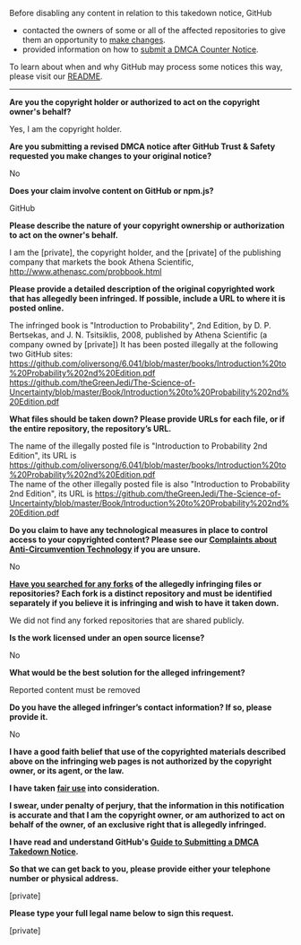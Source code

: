 Before disabling any content in relation to this takedown notice, GitHub
- contacted the owners of some or all of the affected repositories to give them an opportunity to [make changes](https://docs.github.com/en/github/site-policy/dmca-takedown-policy#a-how-does-this-actually-work).
- provided information on how to [submit a DMCA Counter Notice](https://docs.github.com/en/articles/guide-to-submitting-a-dmca-counter-notice).

To learn about when and why GitHub may process some notices this way, please visit our [README](https://github.com/github/dmca/blob/master/README.md#anatomy-of-a-takedown-notice).

---

**Are you the copyright holder or authorized to act on the copyright owner's behalf?**

Yes, I am the copyright holder.

**Are you submitting a revised DMCA notice after GitHub Trust & Safety requested you make changes to your original notice?**

No

**Does your claim involve content on GitHub or npm.js?**

GitHub

**Please describe the nature of your copyright ownership or authorization to act on the owner's behalf.**

I am the [private], the copyright holder, and the [private] of the publishing company that markets the book
Athena Scientific, http://www.athenasc.com/probbook.html

**Please provide a detailed description of the original copyrighted work that has allegedly been infringed. If possible, include a URL to where it is posted online.**

The infringed book is "Introduction to Probability", 2nd Edition, by D. P. Bertsekas, and J. N. Tsitsiklis, 2008, published by Athena Scientific (a company owned by [private]) 
It has been posted illegally at the following two GitHub sites:  
https://github.com/oliversong/6.041/blob/master/books/Introduction%20to%20Probability%202nd%20Edition.pdf  
https://github.com/theGreenJedi/The-Science-of-Uncertainty/blob/master/Book/Introduction%20to%20Probability%202nd%20Edition.pdf

**What files should be taken down? Please provide URLs for each file, or if the entire repository, the repository’s URL.**

The name of the illegally posted file is "Introduction to Probability 2nd Edition", its URL is  https://github.com/oliversong/6.041/blob/master/books/Introduction%20to%20Probability%202nd%20Edition.pdf  
The name of the other illegally posted file is also "Introduction to Probability 2nd Edition", its URL is
https://github.com/theGreenJedi/The-Science-of-Uncertainty/blob/master/Book/Introduction%20to%20Probability%202nd%20Edition.pdf

**Do you claim to have any technological measures in place to control access to your copyrighted content? Please see our <a href="https://docs.github.com/articles/guide-to-submitting-a-dmca-takedown-notice#complaints-about-anti-circumvention-technology">Complaints about Anti-Circumvention Technology</a> if you are unsure.**

No

**<a href="https://docs.github.com/articles/dmca-takedown-policy#b-what-about-forks-or-whats-a-fork">Have you searched for any forks</a> of the allegedly infringing files or repositories? Each fork is a distinct repository and must be identified separately if you believe it is infringing and wish to have it taken down.**

We did not find any forked repositories that are shared publicly.

**Is the work licensed under an open source license?**

No

**What would be the best solution for the alleged infringement?**

Reported content must be removed

**Do you have the alleged infringer’s contact information? If so, please provide it.**

No

**I have a good faith belief that use of the copyrighted materials described above on the infringing web pages is not authorized by the copyright owner, or its agent, or the law.**

**I have taken <a href="https://www.lumendatabase.org/topics/22">fair use</a> into consideration.**

**I swear, under penalty of perjury, that the information in this notification is accurate and that I am the copyright owner, or am authorized to act on behalf of the owner, of an exclusive right that is allegedly infringed.**

**I have read and understand GitHub's <a href="https://docs.github.com/articles/guide-to-submitting-a-dmca-takedown-notice/">Guide to Submitting a DMCA Takedown Notice</a>.**

**So that we can get back to you, please provide either your telephone number or physical address.**

[private]

**Please type your full legal name below to sign this request.**

[private]
